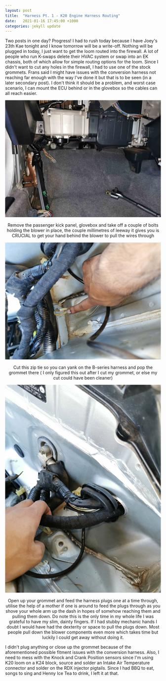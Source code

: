 ```yaml
---
layout: post
title:  "Harness Pt. 1 - K20 Engine Harness Routing"
date:   2021-01-16 17:45:00 +1000
categories: jekyll update
---
```


Two posts in one day? Progress! I had to rush today because I have Joey's 23th Kae tonight and I know tomorrow will be a write-off. Nothing will be plugged in today, I just want to get the loom routed into the firewall. A lot of people who run K-swaps delete their HVAC system or swap into an EK chassis, both of which allow for simple routing options for the loom. Since I didn't want to cut any holes in the firewall, I had to use one of the stock grommets. Frans said I might have issues with the conversion harness not reaching far enough with the way I've done it but that is to be seen (in a later secondary post). I don't think it should be a problem, and worst case scenario, I can mount the ECU behind or in the glovebox so the cables can all reach easier.

![routing](/images/routing_1.jpg)<center>
Remove the passenger kick panel, glovebox and take off a couple of bolts holding the blower in place, the couple millimetres of leeway it gives you is CRUCIAL to get your hand behind the blower to pull the wires through
</center> 

![routing](/images/routing_2.jpg)<center>
Cut this zip tie so you can yank on the B-series harness and pop the grommet there ( I only figured this out after I cut my grommet, or else my cut could have been cleaner)
</center> 

![routing](/images/routing_3.jpg)<center>
Open up your grommet and feed the harness plugs one at a time through, utilise the help of a mother if one is around to feed the plugs through as you shove your whole arm up the dash in hopes of somehow reaching them and pulling them down. Do note this is the only time in my whole life I was grateful to have my slim, dainty fingers. If I had stubby mechanic hands I doubt I would have had the dexterity or space to pull the plugs down. Most people pull down the blower components even more which takes time but luckily I could get away without doing it.
</center> 


I didn't plug anything or close up the grommet because of the aforementioned possible fitment issues with the conversion harness. Also, I need to mess with the Knock and Crank Position sensors since I'm using K20 loom on a K24 block, source and solder an Intake Air Temperature connector and solder on the RDX injector pigtails. Since I had BBQ to eat, songs to sing and Henny Ice Tea to drink, I left it at that. 